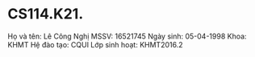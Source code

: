 # CS114.K21.
Họ và tên:	Lê Công Nghị
MSSV:	16521745
Ngày sinh:	05-04-1998
Khoa:	KHMT
Hệ đào tạo:	CQUI
Lớp sinh hoạt:	KHMT2016.2
